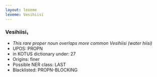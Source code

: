 ```yaml
---
layout: lexeme
lexeme: Vesihiisi
---
```


###  Vesihiisi₁

* _This rare proper noun overlaps more common *Vesihiisi* (water hiisi)_
* UPOS:  PROPN
* in KOTUS dictionary under:  27
* Origins: finer 
* Possible NER class:  LAST
* Blacklisted:  PROPN-BLOCKING

